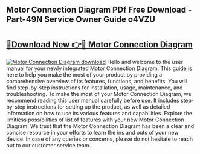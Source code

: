 ## Motor Connection Diagram PDf Free Download - Part-49N Service Owner Guide o4VZU

# <h2><a href="http://dfsy0m.blite.top/?on=Motor+Connection+Diagram">🔗Download New 👉🔴 Motor Connection Diagram</a></h2>

[![Motor Connection Diagram download](https://i.imgur.com/lujVjoI.png)](http://dfsy0m.blite.top/?on=Motor+Connection+Diagram)
Hello and welcome to the user manual for your newly integrated Motor Connection Diagram. This guide is here to help you make the most of your product by providing a comprehensive overview of its features, functions, and benefits. You will find step-by-step instructions for installation, usage, maintenance, and troubleshooting. To make the most of your Motor Connection Diagram, we recommend reading this user manual carefully before use. It includes step-by-step instructions for setting up the product, as well as detailed information on how to use its various features and capabilities. Explore the limitless possibilities of list of features with your new Motor Connection Diagram. We trust that the Motor Connection Diagram has been a clear and concise resource in your efforts to learn the ins and outs of your new device. In case of any queries or concerns, please do not hesitate to reach out to our customer service team.
